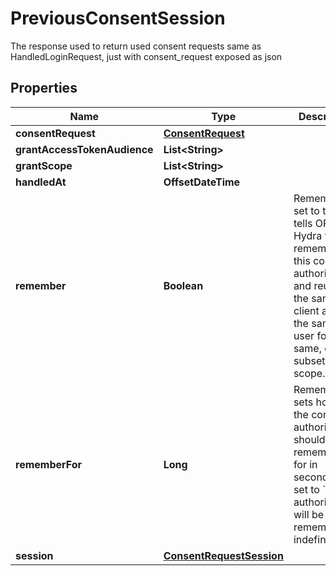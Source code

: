 

# PreviousConsentSession

The response used to return used consent requests same as HandledLoginRequest, just with consent_request exposed as json

## Properties

Name | Type | Description | Notes
------------ | ------------- | ------------- | -------------
**consentRequest** | [**ConsentRequest**](ConsentRequest.md) |  |  [optional]
**grantAccessTokenAudience** | **List&lt;String&gt;** |  |  [optional]
**grantScope** | **List&lt;String&gt;** |  |  [optional]
**handledAt** | **OffsetDateTime** |  |  [optional]
**remember** | **Boolean** | Remember, if set to true, tells ORY Hydra to remember this consent authorization and reuse it if the same client asks the same user for the same, or a subset of, scope. |  [optional]
**rememberFor** | **Long** | RememberFor sets how long the consent authorization should be remembered for in seconds. If set to &#x60;0&#x60;, the authorization will be remembered indefinitely. |  [optional]
**session** | [**ConsentRequestSession**](ConsentRequestSession.md) |  |  [optional]



